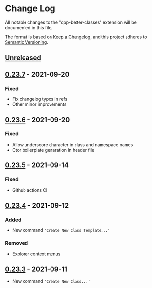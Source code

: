 # Change Log

All notable changes to the "cpp-better-classes" extension will be documented in this file.

The format is based on [Keep a Changelog](https://keepachangelog.com/en/1.0.0/),
and this project adheres to [Semantic Versioning](https://semver.org/spec/v2.0.0.html).

## [Unreleased]

## [0.23.7] - 2021-09-20

### Fixed

- Fix changelog typos in refs
- Other minor improvements

## [0.23.6] - 2021-09-20

### Fixed

- Allow underscore character in class and namespace names
- Ctor boilerplate genaration in header file

## [0.23.5] - 2021-09-14

### Fixed

- Github actions CI

## [0.23.4] - 2021-09-12

### Added

- New command `'Create New Class Template...'`

### Removed

- Explorer context menus

## [0.23.3] - 2021-09-11

- New command `'Create New Class...'`

[Unreleased]: https://github.com/stolyarchuk/cpp-better-classes/compare/releases/v0.23.7...HEAD
[0.23.7]: https://github.com/stolyarchuk/cpp-better-classes/compare/releases/v0.23.6...releases/v0.23.7
[0.23.6]: https://github.com/stolyarchuk/cpp-better-classes/compare/releases/v0.23.5...releases/v0.23.6
[0.23.5]: https://github.com/stolyarchuk/cpp-better-classes/compare/v0.23.4...releases/v0.23.5
[0.23.4]: https://github.com/stolyarchuk/cpp-better-classes/compare/v0.23.3...v0.23.4
[0.23.3]: https://github.com/stolyarchuk/cpp-better-classes/releases/tag/v0.23.3
